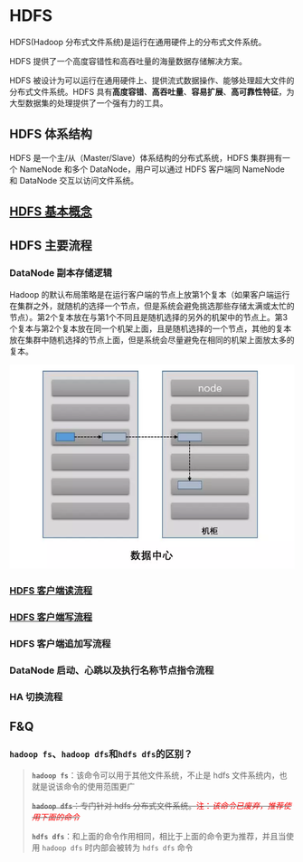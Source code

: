 # HDFS

HDFS(Hadoop 分布式文件系统)是运行在通用硬件上的分布式文件系统。

HDFS 提供了一个高度容错性和高吞吐量的海量数据存储解决方案。

HDFS 被设计为可以运行在通用硬件上、提供流式数据操作、能够处理超大文件的分布式文件系统。HDFS 具有**高度容错**、**高吞吐量**、**容易扩展**、**高可靠性特征**，为大型数据集的处理提供了一个强有力的工具。

## HDFS 体系结构

HDFS 是一个主/从（Master/Slave）体系结构的分布式系统，HDFS 集群拥有一个 NameNode 和多个 DataNode，用户可以通过 HDFS 客户端同 NameNode 和 DataNode 交互以访问文件系统。

## [HDFS 基本概念](Hadoop/HDFS/HDFS核心概念.md)

## HDFS 主要流程

### DataNode 副本存储逻辑

Hadoop 的默认布局策略是在运行客户端的节点上放第1个复本（如果客户端运行在集群之外，就随机的选择一个节点，但是系统会避免挑选那些存储太满或太忙的节点）。第2个复本放在与第1个不同且是随机选择的另外的机架中的节点上。第3个复本与第2个复本放在同一个机架上面，且是随机选择的一个节点，其他的复本放在集群中随机选择的节点上面，但是系统会尽量避免在相同的机架上面放太多的复本。 

![img](images/169066e2c4d6d824.png)

### [HDFS 客户端读流程](Hadoop/HDFS/HDFS的存储原理.md)

### [HDFS 客户端写流程](Hadoop/HDFS/HDFS的存储原理.md)

### HDFS 客户端追加写流程

### DataNode 启动、心跳以及执行名称节点指令流程

### HA 切换流程

## F&Q

### `hadoop fs`、`hadoop dfs`和`hdfs dfs`的区别？

> **`hadoop fs`**：该命令可以用于其他文件系统，不止是 hdfs 文件系统内，也就是说该命令的使用范围更广
>
> ~~**`hadoop dfs`**：专门针对 hdfs 分布式文件系统。<font color='red'>注：*该命令已废弃，推荐使用下面的命令*</font>~~
>
> **`hdfs dfs`**：和上面的命令作用相同，相比于上面的命令更为推荐，并且当使用 `hadoop dfs` 时内部会被转为 `hdfs dfs` 命令

















